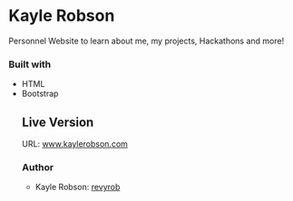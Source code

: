 
# Kayle Robson
Personnel Website to learn about me, my projects, Hackathons and more!

<h3>Built with</h3>
<ul>
<li>HTML</li>
<li>Bootstrap</li>

<h2>Live Version</h2>
URL: <a href="">www.kaylerobson.com</a>

<h3>Author</h3>
<ul>
  <li>Kayle Robson: <a href="https://github.com/revyrob">revyrob</a></li>
  
